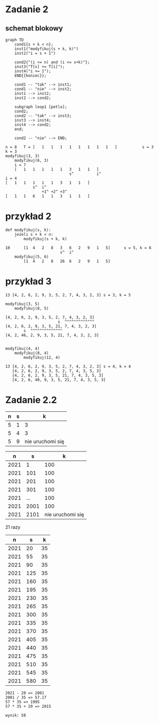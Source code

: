 # Zadanie 2

## schemat blokowy
```mermaid
graph TD
    cond1{s + k < n};
    inst1("modyfikuj(s + k, k)")
    inst2("i = s + 1")

    cond2{"(i <= n) and (i <= s+k)"};
    inst3("T[s] += T[i]");
    inst4("i += 1");
    END{{koniec}};

    cond1 -- "tak" --> inst1;
    cond1 -- "nie" --> inst2;
    inst1 --> inst2;
    inst2 --> cond2;
    
    subgraph loop1 [petla];
    cond2;
    cond2 -- "tak" --> inst3;
    inst3 --> inst4;
    inst4 --> cond2;
    end;

    cond2 -- "nie" --> END;
```


```
n = 8   T = [   1   1   1   1   1   1   1   1   ]           s = 3       k = 3
modyfikuj(3, 3)
    modyfikuj(6, 3)
    i = 7
    [   1   1   1   1   1   3   1   1   ] 
                            s^          i^
i = 4
[   1   1   1   1   1   3   1   1   ] 
            s^  i^
                +1^ +2^ +3^
[   1   1   6   1   1   3   1   1   ]     
```

# przykład 2
```
def modyfikuj(s, k):
    jeżeli s + k < n:
        modyfikuj(s + k, k)
```

```
10      [1  4   2   8   3   6   2   9   1   5]      s = 5, k = 6
                        s^  i^
    modyfikuj(5, 6)
        [1  4   2   8   26  6   2   9   1   5]
```

# przykład 3
```
13 [4, 2, 6, 2, 9, 3, 5, 2, 7, 4, 3, 2, 3] s = 3, k = 5

modyfikuj(3, 5)
    modyfikuj(8, 5)

[4, 2, 6, 2, 9, 3, 5, 2, 7, 4, 3, 2, 3]
                       s  ^^^^^^^^^^^^^
[4, 2, 6, 2, 9, 3, 5, 21, 7, 4, 3, 2, 3]
        s  ^^^^^^^^^^^^^^     
[4, 2, 46, 2, 9, 3, 5, 21, 7, 4, 3, 2, 3]
       

```


```
modyfikuj(4, 4)
    modyfikuj(8, 4)
        modyfikuj(12, 4)

13 [4, 2, 6, 2, 9, 3, 5, 2, 7, 4, 3, 2, 3] s = 4, k = 4
   [4, 2, 6, 2, 9, 3, 5, 2, 7, 4, 3, 5, 3]
   [4, 2, 6, 2, 9, 3, 5, 21, 7, 4, 3, 5, 3]
   [4, 2, 6, 40, 9, 3, 5, 21, 7, 4, 3, 5, 3]
```

# Zadanie 2.2

| n    | s    | k    |
|------|------|------|
| 5    | 1    | 3    |
| 5    | 4    | 3    |
| 5    | 9    | nie uruchomi się |

| n    | s    | k    |
|------|------|------|
| 2021 | 1    | 100  |
| 2021 | 101  | 100  |
| 2021 | 201  | 100  |
| 2021 | 301  | 100  |
| 2021 | ...  | 100  |
| 2021 | 2001 | 100  |
| 2021 | 2101 | nie uruchomi się |

21 razy

| n    | s    | k    |
|------|------|------|
| 2021 | 20   | 35   |
| 2021 | 55   | 35   |
| 2021 | 90   | 35   |
| 2021 | 125  | 35   |
| 2021 | 160  | 35   |
| 2021 | 195  | 35   |
| 2021 | 230  | 35   |
| 2021 | 265  | 35   |
| 2021 | 300  | 35   |
| 2021 | 335  | 35   |
| 2021 | 370  | 35   |
| 2021 | 405  | 35   |
| 2021 | 440  | 35   |
| 2021 | 475  | 35   |
| 2021 | 510  | 35   |
| 2021 | 545  | 35   |
| 2021 | 580  | 35   |

```
2021 - 20 => 2001
2001 / 35 => 57.17
57 * 35 => 1995
57 * 35 + 20 => 2015

wynik: 58
```